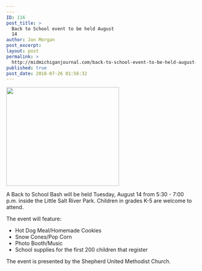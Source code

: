 ```yaml
---
---
ID: 116
post_title: >
  Back to School event to be held August
  14
author: Jon Morgan
post_excerpt:
layout: post
permalink: >
  http://midmichiganjournal.com/back-to-school-event-to-be-held-august-14
published: true
post_date: 2018-07-26 01:56:32
---
```

<a href="http://midmichiganjournal.com/back-to-school-event-to-be-held-august-14/null-2" rel="attachment wp-att-117"><img class="alignnone size-medium wp-image-117" src="http://midmichiganjournal.com/wp-content/uploads/2018/07/null-1-300x262.png" alt="" width="300" height="262" /></a>

A Back to School Bash will be held Tuesday, August 14 from 5:30 - 7:00 p.m. inside the Little Salt River Park. Children in grades K-5 are welcome to attend.

The event will feature:
<ul>
 	<li>Hot Dog Meal/Homemade Cookies</li>
 	<li>Snow Cones/Pop Corn</li>
 	<li>Photo Booth/Music</li>
 	<li>School supplies for the first 200 children that register</li>
</ul>
The event is presented by the Shepherd United Methodist Church.